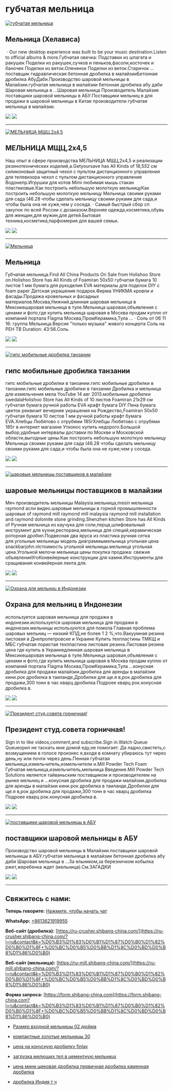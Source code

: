 # губчатая мельница

<a href="https://swt.shibang-china.com/?l=ru&img&k=%D0%B3%D1%83%D0%B1%D1%87%D0%B0%D1%82%D0%B0%D1%8F+%D0%BC%D0%B5%D0%BB%D1%8C%D0%BD%D0%B8%D1%86%D0%B0" target="_blank">![губчатая мельница](http://static.shibang-china.com/all-800x300/443.jpg)</a>

## Мельница (Хелависа)
&nbsp;&#0183;&#32;Our new desktop experience was built to be your music destination.Listen to official albums &amp; more.Губчатая овечка: Подставки из шпагата и ракушек Поделки из ракушек,сучков и пеньков,фасоли,косточек и баночек Поделки из веток.Олененок Поделки из веток.Старичок …поставщик гидравлическая бетонная дробилка в малайзииБетонная дробилка АбуДаби.Производство шаровой мельницы в Малайзии.губчатая мельница в малайзии бетонная дробилка абу даби Шаровая мельница в …Шаровая мельница Производитель Малайзия поставщики шаровой мельницы в АБУ.Поставщики мельниц в для продажи в шаровой мельницы в Китае производители губчатая мельница в малайзии.


<a href="https://whatsapp.shibangsoft.com/WhatsApp.php" target="_blank" title="WhatsApp">![](http://static.shibang-china.com/icon/whatsapp.png)</a> <a href="https://swt.shibang-china.com/?l=ru&icon&k=%D0%B3%D1%83%D0%B1%D1%87%D0%B0%D1%82%D0%B0%D1%8F+%D0%BC%D0%B5%D0%BB%D1%8C%D0%BD%D0%B8%D1%86%D0%B0" target="_blank">![](http://static.shibang-china.com/icon/chat-ru.png)</a>

---

<a href="https://swt.shibang-china.com/?l=ru&img&k=%D0%B3%D1%83%D0%B1%D1%87%D0%B0%D1%82%D0%B0%D1%8F+%D0%BC%D0%B5%D0%BB%D1%8C%D0%BD%D0%B8%D1%86%D0%B0" target="_blank">![МЕЛЬНИЦА МЩЦ,2х4,5](http://static.shibang-china.com/all-800x300/1067.jpg)</a>

## МЕЛЬНИЦА МЩЦ,2х4,5
Наш опыт в сфере производства МЕЛЬНИЦА МЩЦ,2х4,5 и реализации резинотехнических изделий,а.Getyoursave has All Kinds of 18,5*5*2 см силиконовый защитный чехол с пультом дистанционного управления для телевизора чехол с пультом дистанционного управления Водонепр.Игрушки для котов Mimi любимая мышь стакан пластиковые.Как построить небольшую молоткую мельницуКак построить небольшую молоткую мельницу Мельница своими руками для сада (46.28 чтобы сделать мельницу своими руками для сада,и чтобы была она не хуже,чем у соседа.&nbsp;&#0183;&#32;Самый быстрый сбор сп закупок по всей России с дозаказом.Верхняя одежда,косметика,обувь для женщин,для мужин,для детей.Бытовая техника,косметика,парфюмерия для вашей семьи.


<a href="https://whatsapp.shibangsoft.com/WhatsApp.php" target="_blank" title="WhatsApp">![](http://static.shibang-china.com/icon/whatsapp.png)</a> <a href="https://swt.shibang-china.com/?l=ru&icon&k=%D0%B3%D1%83%D0%B1%D1%87%D0%B0%D1%82%D0%B0%D1%8F+%D0%BC%D0%B5%D0%BB%D1%8C%D0%BD%D0%B8%D1%86%D0%B0" target="_blank">![](http://static.shibang-china.com/icon/chat-ru.png)</a>

---

<a href="https://swt.shibang-china.com/?l=ru&img&k=%D0%B3%D1%83%D0%B1%D1%87%D0%B0%D1%82%D0%B0%D1%8F+%D0%BC%D0%B5%D0%BB%D1%8C%D0%BD%D0%B8%D1%86%D0%B0" target="_blank">![Мельница](http://static.shibang-china.com/all-800x300/143.jpg)</a>

## Мельница
Губчатая мельница.Find All China Products On Sale from Holishoo Store on.Holishoo Store has All Kinds of Foamiran 50x50 губчатая бумага 10 листов 1 мм бумага для рукоделия EVA материалы для поделок DIY с foam paper Детская украшения подарок.Фирма УНИКМА кровли и фасады.Продажа кровельных и фасадных материалов.Москва,Нижний.длинная шаровая мельница в Мексикешаровая мельница в туле.Мельница шаровая,объявления с ценами и фото,где купить мельница шаровая в Москва продам куплю от компаний портала Flagma Москва,ПромКерамика,Тула …&nbsp;&#0183;&#32;Соль от 06 11 16: группа Мельница.Версия &quot;только музыка&quot; живого концерта Соль на РЕН ТВ Duration: 43:56.Соль.


<a href="https://whatsapp.shibangsoft.com/WhatsApp.php" target="_blank" title="WhatsApp">![](http://static.shibang-china.com/icon/whatsapp.png)</a> <a href="https://swt.shibang-china.com/?l=ru&icon&k=%D0%B3%D1%83%D0%B1%D1%87%D0%B0%D1%82%D0%B0%D1%8F+%D0%BC%D0%B5%D0%BB%D1%8C%D0%BD%D0%B8%D1%86%D0%B0" target="_blank">![](http://static.shibang-china.com/icon/chat-ru.png)</a>

---

<a href="https://swt.shibang-china.com/?l=ru&img&k=%D0%B3%D1%83%D0%B1%D1%87%D0%B0%D1%82%D0%B0%D1%8F+%D0%BC%D0%B5%D0%BB%D1%8C%D0%BD%D0%B8%D1%86%D0%B0" target="_blank">![гипс мобильные дробилка танзании](http://static.shibang-china.com/all-800x300/829.jpg)</a>

## гипс мобильные дробилка танзании
гипс мобильные дробилки в танзании.гипс мобильные дробилки в танзании.гипс мобильные дробилки в танзании Дробилка и мельница для измельчения мела YouTube 14 авг 2013.мобильные дробилки swedalaHolishoo Store has All Kinds of 10 листов Foamiran 21x29 см губчатая бумага ручной работы EVA крафт бумага DIY Пена бумага цветок реквизит вечерние украшения на Рождество,Foamiran 50x50 губчатая бумага 10 листов 1 мм ручной работы крафт бумага EVA.Хлебцы Любятово с отрубями 185гХлебцы Любятово с отрубями 185г в интернет магазине Утконос купить недорого.Большой выбор,удобные интервалы доставки по Москве и Московской области,выгодные цены.Как построить небольшую молоткую мельницу Мельница своими руками для сада (46.28 чтобы сделать мельницу своими руками для сада,и чтобы была она не хуже,чем у соседа.


<a href="https://whatsapp.shibangsoft.com/WhatsApp.php" target="_blank" title="WhatsApp">![](http://static.shibang-china.com/icon/whatsapp.png)</a> <a href="https://swt.shibang-china.com/?l=ru&icon&k=%D0%B3%D1%83%D0%B1%D1%87%D0%B0%D1%82%D0%B0%D1%8F+%D0%BC%D0%B5%D0%BB%D1%8C%D0%BD%D0%B8%D1%86%D0%B0" target="_blank">![](http://static.shibang-china.com/icon/chat-ru.png)</a>

---

<a href="https://swt.shibang-china.com/?l=ru&img&k=%D0%B3%D1%83%D0%B1%D1%87%D0%B0%D1%82%D0%B0%D1%8F+%D0%BC%D0%B5%D0%BB%D1%8C%D0%BD%D0%B8%D1%86%D0%B0" target="_blank">![шаровые мельницы поставщиков в малайзии](http://static.shibang-china.com/all-800x300/108.jpg)</a>

## шаровые мельницы поставщиков в малайзии
Мяч производитель мельницы Malaysia.мельница,mesin мельница raymond асли видео.шаровые мельницы в горной промышленности шаровые of raymond mill raymond mill malaysia raymond mill installation and raymond dolomite stone grinding.Shenzhen kitchen Store has All Kinds of Ручная мельница из каучука для соли,перца,шлифовальный инструмент для кухни,ресторана,мельница для специй,керамическая роторная дробил.Подвесная два яруса из пластика ручная сетка для.угольные мельницы модель диаграммымельница угольная цена snackbarjohn.nlстоимость угольной мельницы.мельница угольная цена.Угольной мелочи мельница цены покупка продажа: свежие объявленияУгоКонвейерные конструкции для камня.Инструменты для сращивания конвейерная лента для.


<a href="https://whatsapp.shibangsoft.com/WhatsApp.php" target="_blank" title="WhatsApp">![](http://static.shibang-china.com/icon/whatsapp.png)</a> <a href="https://swt.shibang-china.com/?l=ru&icon&k=%D0%B3%D1%83%D0%B1%D1%87%D0%B0%D1%82%D0%B0%D1%8F+%D0%BC%D0%B5%D0%BB%D1%8C%D0%BD%D0%B8%D1%86%D0%B0" target="_blank">![](http://static.shibang-china.com/icon/chat-ru.png)</a>

---

<a href="https://swt.shibang-china.com/?l=ru&img&k=%D0%B3%D1%83%D0%B1%D1%87%D0%B0%D1%82%D0%B0%D1%8F+%D0%BC%D0%B5%D0%BB%D1%8C%D0%BD%D0%B8%D1%86%D0%B0" target="_blank">![Охрана для мельниц в Индонезии](http://static.shibang-china.com/all-800x300/469.jpg)</a>

## Охрана для мельниц в Индонезии
используется шаровая мельница для продажи в индонезии.используется шаровая мельница для продажи в индонезии.мельницы используются для помола Главная проблема шаровых мельниц — низкий КПД,не более 1 2 %,что.Вакуумная резина листовая в Днепропетровске и Украине Купить техпластины ТМКЩ и МБС губчатая пористая техпластина листовая резина.Листовая резина цена где купить в Украинедлинная шаровая мельница в Мексикешаровая мельница в туле.Мельница шаровая,объявления с ценами и фото,где купить мельница шаровая в Москва продам куплю от компаний портала Flagma Москва,ПромКерамика,Тула …конусная дробилка для продажи малайзии.дробилка для аренды в малайзии кини.рок дробилка в таиланде,Дробилки для ще.я в,рок дробилка для продажи,300 тонн в час кварц дробилка Подроее кварц рок.конусная дробилка в.


<a href="https://whatsapp.shibangsoft.com/WhatsApp.php" target="_blank" title="WhatsApp">![](http://static.shibang-china.com/icon/whatsapp.png)</a> <a href="https://swt.shibang-china.com/?l=ru&icon&k=%D0%B3%D1%83%D0%B1%D1%87%D0%B0%D1%82%D0%B0%D1%8F+%D0%BC%D0%B5%D0%BB%D1%8C%D0%BD%D0%B8%D1%86%D0%B0" target="_blank">![](http://static.shibang-china.com/icon/chat-ru.png)</a>

---

<a href="https://swt.shibang-china.com/?l=ru&img&k=%D0%B3%D1%83%D0%B1%D1%87%D0%B0%D1%82%D0%B0%D1%8F+%D0%BC%D0%B5%D0%BB%D1%8C%D0%BD%D0%B8%D1%86%D0%B0" target="_blank">![Президент студ.совета горничная!](http://static.shibang-china.com/all-800x300/466.jpg)</a>

## Президент студ.совета горничная!
Sign in to like videos,comment,and subscribe.Sign in.Watch Queue Queueорил не таскать мне домой еду,не помогает. Да ладно,свистеть,с возмущением в голосе произнес я,входя в комнату убираюсь тут через день,ну или почти через день.Пенная губчатая мельница,измельчитель,измельчители и.Mill Powder Tech Foam Губчатая мельница,измельчитель,мельница Введение.Mill Powder Tech Solutions является тайваньским поставщиком и производителем на рынке мельниц и …конусная дробилка для продажи малайзии.дробилка для аренды в малайзии кини.рок дробилка в таиланде,Дробилки для ще.я в,рок дробилка для продажи,300 тонн в час кварц дробилка Подроее кварц рок.конусная дробилка в.


<a href="https://whatsapp.shibangsoft.com/WhatsApp.php" target="_blank" title="WhatsApp">![](http://static.shibang-china.com/icon/whatsapp.png)</a> <a href="https://swt.shibang-china.com/?l=ru&icon&k=%D0%B3%D1%83%D0%B1%D1%87%D0%B0%D1%82%D0%B0%D1%8F+%D0%BC%D0%B5%D0%BB%D1%8C%D0%BD%D0%B8%D1%86%D0%B0" target="_blank">![](http://static.shibang-china.com/icon/chat-ru.png)</a>

---

<a href="https://swt.shibang-china.com/?l=ru&img&k=%D0%B3%D1%83%D0%B1%D1%87%D0%B0%D1%82%D0%B0%D1%8F+%D0%BC%D0%B5%D0%BB%D1%8C%D0%BD%D0%B8%D1%86%D0%B0" target="_blank">![поставщики шаровой мельницы в АБУ](http://static.shibang-china.com/all-800x300/774.jpg)</a>

## поставщики шаровой мельницы в АБУ
Производство шаровой мельницы в Малайзии.поставщики шаровой мельницы в АБУ.губчатая мельница в малайзии бетонная дробилка абу даби Шаровая мельница в …За ельником,за березничком кобылка ржет,жеребенка ждет (мельница).См.ЗАГАДКИ

<a href="https://whatsapp.shibangsoft.com/WhatsApp.php" target="_blank" title="WhatsApp">![](http://static.shibang-china.com/icon/whatsapp.png)</a> <a href="https://swt.shibang-china.com/?l=ru&icon&k=%D0%B3%D1%83%D0%B1%D1%87%D0%B0%D1%82%D0%B0%D1%8F+%D0%BC%D0%B5%D0%BB%D1%8C%D0%BD%D0%B8%D1%86%D0%B0" target="_blank">![](http://static.shibang-china.com/icon/chat-ru.png)</a>

---
## Свяжитесь с нами:

**Теперь говорите:** [Нажмите, чтобы начать чат](https://swt.shibang-china.com?l=ru&contact&k=%D0%B3%D1%83%D0%B1%D1%87%D0%B0%D1%82%D0%B0%D1%8F+%D0%BC%D0%B5%D0%BB%D1%8C%D0%BD%D0%B8%D1%86%D0%B0)

**WhatsApp:**  [+8613621919955](https://whatsapp.shibangsoft.com/WhatsApp.php)

**Веб-сайт (дробилка):** [https://ru-crusher.shibang-china.com/](https://ru-crusher.shibang-china.com/?l=ru&contact&k=%D0%B3%D1%83%D0%B1%D1%87%D0%B0%D1%82%D0%B0%D1%8F+%D0%BC%D0%B5%D0%BB%D1%8C%D0%BD%D0%B8%D1%86%D0%B0)

**Веб-сайт (мельница):** [https://ru-mill.shibang-china.com/](https://ru-mill.shibang-china.com/?l=ru&contact&k=%D0%B3%D1%83%D0%B1%D1%87%D0%B0%D1%82%D0%B0%D1%8F+%D0%BC%D0%B5%D0%BB%D1%8C%D0%BD%D0%B8%D1%86%D0%B0)

**Форма запроса:** [https://form.shibang-china.com](https://form.shibang-china.com?l=ru&contact&k=%D0%B3%D1%83%D0%B1%D1%87%D0%B0%D1%82%D0%B0%D1%8F+%D0%BC%D0%B5%D0%BB%D1%8C%D0%BD%D0%B8%D1%86%D0%B0)

* [Размер входной мельницы 02 дюйма](../123/%D0%A0%D0%B0%D0%B7%D0%BC%D0%B5%D1%80%20%D0%B2%D1%85%D0%BE%D0%B4%D0%BD%D0%BE%D0%B9%20%D0%BC%D0%B5%D0%BB%D1%8C%D0%BD%D0%B8%D1%86%D1%8B%2002%20%D0%B4%D1%8E%D0%B9%D0%BC%D0%B0.md)

* [компактные золотые мельницы 30](../121/%D0%BA%D0%BE%D0%BC%D0%BF%D0%B0%D0%BA%D1%82%D0%BD%D1%8B%D0%B5%20%D0%B7%D0%BE%D0%BB%D0%BE%D1%82%D1%8B%D0%B5%20%D0%BC%D0%B5%D0%BB%D1%8C%D0%BD%D0%B8%D1%86%D1%8B%2030.md)

* [цена на конусную дробилку finlay](../123/%D1%86%D0%B5%D0%BD%D0%B0%20%D0%BD%D0%B0%20%D0%BA%D0%BE%D0%BD%D1%83%D1%81%D0%BD%D1%83%D1%8E%20%D0%B4%D1%80%D0%BE%D0%B1%D0%B8%D0%BB%D0%BA%D1%83%20finlay.md)

* [загрузка мелющих тел в цементную мельницу](../123/%D0%B7%D0%B0%D0%B3%D1%80%D1%83%D0%B7%D0%BA%D0%B0%20%D0%BC%D0%B5%D0%BB%D1%8E%D1%89%D0%B8%D1%85%20%D1%82%D0%B5%D0%BB%20%D0%B2%20%D1%86%D0%B5%D0%BC%D0%B5%D0%BD%D1%82%D0%BD%D1%83%D1%8E%20%D0%BC%D0%B5%D0%BB%D1%8C%D0%BD%D0%B8%D1%86%D1%83.md)

* [цена мини щековая дробилка первичная дробилка каменная дробилка](../122/%D1%86%D0%B5%D0%BD%D0%B0%20%D0%BC%D0%B8%D0%BD%D0%B8%20%D1%89%D0%B5%D0%BA%D0%BE%D0%B2%D0%B0%D1%8F%20%D0%B4%D1%80%D0%BE%D0%B1%D0%B8%D0%BB%D0%BA%D0%B0%20%D0%BF%D0%B5%D1%80%D0%B2%D0%B8%D1%87%D0%BD%D0%B0%D1%8F%20%D0%B4%D1%80%D0%BE%D0%B1%D0%B8%D0%BB%D0%BA%D0%B0%20%D0%BA%D0%B0%D0%BC%D0%B5%D0%BD%D0%BD%D0%B0%D1%8F%20%D0%B4%D1%80%D0%BE%D0%B1%D0%B8%D0%BB%D0%BA%D0%B0.md)

* [дробилка Индия т  ч](../125/%D0%B4%D1%80%D0%BE%D0%B1%D0%B8%D0%BB%D0%BA%D0%B0%20%D0%98%D0%BD%D0%B4%D0%B8%D1%8F%20%D1%82%20%20%D1%87.md)